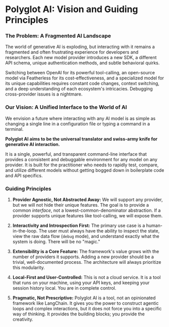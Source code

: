 # Polyglot AI: Vision and Guiding Principles

### The Problem: A Fragmented AI Landscape

The world of generative AI is exploding, but interacting with it remains a fragmented and often frustrating experience for developers and researchers. Each new model provider introduces a new SDK, a different API schema, unique authentication methods, and subtle behavioral quirks.

Switching between OpenAI for its powerful tool-calling, an open-source model via Featherless for its cost-effectiveness, and a specialized model for its unique capabilities requires constant code changes, context switching, and a deep understanding of each ecosystem's intricacies. Debugging cross-provider issues is a nightmare.

### Our Vision: A Unified Interface to the World of AI

We envision a future where interacting with any AI model is as simple as changing a single line in a configuration file or typing a command in a terminal.

**Polyglot AI aims to be the universal translator and swiss-army knife for generative AI interaction.**

It is a single, powerful, and transparent command-line interface that provides a consistent and debuggable environment for any model on any provider. It is built for the practitioner who needs to rapidly test, compare, and utilize different models without getting bogged down in boilerplate code and API specifics.

### Guiding Principles

1.  **Provider Agnostic, Not Abstracted Away:** We will support any provider, but we will not hide their unique features. The goal is to provide a common *interface*, not a lowest-common-denominator abstraction. If a provider supports unique features like tool-calling, we will expose them.

2.  **Interactivity and Introspection First:** The primary use case is a human-in-the-loop. The user must always have the ability to inspect the state, view the raw data flow (`debug` mode), and understand exactly what the system is doing. There will be no "magic."

3.  **Extensibility is a Core Feature:** The framework's value grows with the number of providers it supports. Adding a new provider should be a trivial, well-documented process. The architecture will always prioritize this modularity.

4.  **Local-First and User-Controlled:** This is not a cloud service. It is a tool that runs on your machine, using your API keys, and keeping your session history local. You are in complete control.

5.  **Pragmatic, Not Prescriptive:** Polyglot AI is a tool, not an opinionated framework like LangChain. It gives you the power to construct agentic loops and complex interactions, but it does not force you into a specific way of thinking. It provides the building blocks; you provide the creativity.
